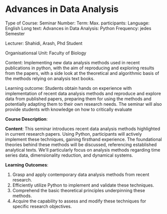 # Advances in Data Analysis 

Type of Course: Seminar
Number:
Term:
Max. participants:
Language: English
Long text: Advances in Data Analysis: Python
Frequency: jedes Semester

Lecturer:
Shahidi, Arash, Phd Student

Organisationsal Unit:
Faculty of Biology

Content:
Implementing new data analysis methods used in recent publications in python, with the aim of reproducing and exploring results from the papers, with a side look at the theoretical and algorithmic basis of the methods relying on analysis text books.

Learning outcome:
Students obtain hands on experience with implementation of recent data analysis methods and reproduce and explore data from published papers, preparing them for using the methods and potentially adapting them to their own research needs. The seminar will also provide students with knowledge on how to critically evaluate 


**Course Description**:

**Content**: This seminar introduces recent data analysis methods highlighted in current research papers. Using Python, participants will actively implement these techniques, gaining firsthand experience. The foundational theories behind these methods will be discussed, referencing established analytical texts. We'll particularly focus on analysis methods regarding time series data, dimensionality reduction, and dynamical systems.

**Learning Outcomes**:

1. Grasp and apply contemporary data analysis methods from recent research.
2. Efficiently utilize Python to implement and validate these techniques.
3. Comprehend the basic theoretical principles underpinning these methods.
4. Acquire the capability to assess and modify these techniques for specific research objectives.




